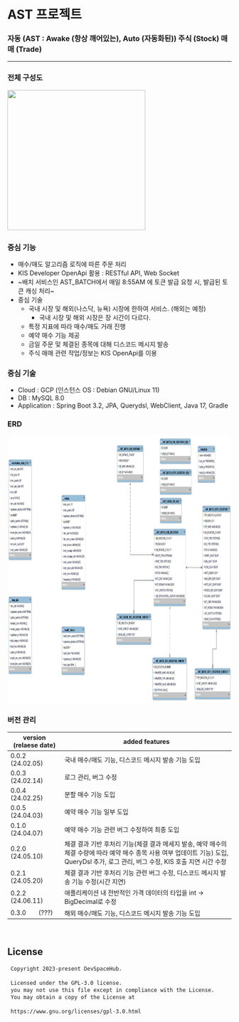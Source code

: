 # AST 프로젝트
### 자동 (AST : Awake (항상 깨어있는), Auto (자동화된)) 주식 (Stock) 매매 (Trade)

---
### 전체 구성도
<img src="https://github.com/DevSpaceHub/AST/assets/66311276/64b326e7-3063-4ec7-98fd-86453ea70d61" width="310" height="315"/>

### 중심 기능
- 매수/매도 알고리즘 로직에 따른 주문 처리
- KIS Developer OpenApi 활용 : RESTful API, Web Socket
- ~배치 서비스인 AST_BATCH에서 매일 8:55AM 에 토큰 발급 요청 시, 발급된 토큰 캐싱 처리~
- 중심 기술
  - 국내 시장 및 해외(나스닥, 뉴욕) 시장에 한하여 서비스. (해외는 예정)
      - 국내 시장 및 해외 시장은 장 시간이 다르다.
  - 특정 지표에 따라 매수/매도 거래 진행
  - 예약 매수 기능 제공
  - 금일 주문 및 체결된 종목에 대해 디스코드 메시지 발송
  - 주식 매매 관련 작업/정보는 KIS OpenApi를 이용

### 중심 기술
- Cloud : GCP (인스턴스 OS : Debian GNU/Linux 11)
- DB : MySQL 8.0
- Application : Spring Boot 3.2, JPA, Querydsl, WebClient, Java 17, Gradle

### ERD
<img src="https://github.com/DevSpaceHub/portfolio/blob/main/AST%20DB%20ERD.png" width="2000" height="600"/>

### 버전 관리
| version (relaese date) | added features |
|---|---|
| 0.0.2　　(24.02.05) | 국내 매수/매도 기능, 디스코드 메시지 발송 기능 도입 |
| 0.0.3　　(24.02.14) | 로그 관리, 버그 수정 |
| 0.0.4　　(24.02.25) | 분할 매수 기능 도입 |
| 0.0.5　　(24.04.03) | 예약 매수 기능 일부 도입 |
| 0.1.0　　(24.04.07) | 예약 매수 기능 관련 버그 수정하여 최종 도입 |
| 0.2.0　　(24.05.10) | 체결 결과 기반 후처리 기능(체결 결과 메세지 발송, 예약 매수의 체결 수량에 따라 예약 매수 종목 사용 여부 업데이트 기능) 도입,<br>QueryDsl 추가, 로그 관리, 버그 수정, KIS 호출 지연 시간 수정 |
| 0.2.1　　(24.05.20) | 체결 결과 기반 후처리 기능 관련 버그 수정, 디스코드 메시지 발송 기능 수정(시간 지연) |
| 0.2.2　　(24.06.11) | 애플리케이션 내 전반적인 가격 데이터의 타입을 int -> BigDecimal로 수정 |
| 0.3.0　　(???) | 해외 매수/매도 기능, 디스코드 메시지 발송 기능 도입 |



<br>

## License
```
 Copyright 2023-present DevSpaceHub.

 Licensed under the GPL-3.0 license.
 you may not use this file except in compliance with the License.
 You may obtain a copy of the License at

 https://www.gnu.org/licenses/gpl-3.0.html
```

